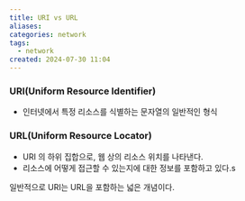 ```yaml
---
title: URI vs URL
aliases: 
categories: network
tags:
  - network
created: 2024-07-30 11:04
---
```


### URI(Uniform Resource Identifier)

- 인터넷에서 특정 리소스를 식별하는 문자열의 일반적인 형식

### URL(Uniform Resource Locator)

- URI 의 하위 집합으로, 웹 상의 리소스 위치를 나타낸다.
- 리소스에 어떻게 접근할 수 있는지에 대한 정보를 포함하고 있다.s

일반적으로 URI는 URL을 포함하는 넓은 개념이다.
